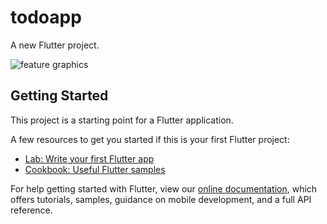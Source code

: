 # todoapp

A new Flutter project.

![feature graphics](https://user-images.githubusercontent.com/50132093/147869602-7453122e-027a-48b1-aeb4-3d1a3f9753d0.png)


## Getting Started

This project is a starting point for a Flutter application.

A few resources to get you started if this is your first Flutter project:

- [Lab: Write your first Flutter app](https://flutter.dev/docs/get-started/codelab)
- [Cookbook: Useful Flutter samples](https://flutter.dev/docs/cookbook)

For help getting started with Flutter, view our
[online documentation](https://flutter.dev/docs), which offers tutorials,
samples, guidance on mobile development, and a full API reference.

